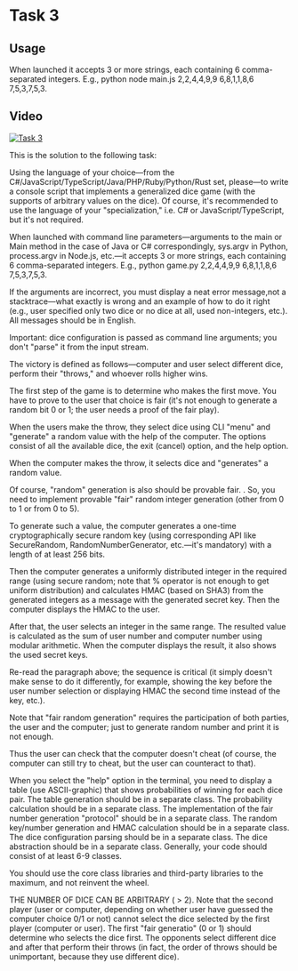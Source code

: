 # Task 3

## Usage

When launched it accepts 3 or more strings, each containing 6 comma-separated integers. E.g., python node main.js 2,2,4,4,9,9 6,8,1,1,8,6 7,5,3,7,5,3.

## Video 

[![Task 3](https://img.youtube.com/vi/jJsXP1_Iqi0/0.jpg)](https://www.youtube.com/watch?v=jJsXP1_Iqi0)


This is the solution to the following task:

Using the language of your choice—from the C#/JavaScript/TypeScript/Java/PHP/Ruby/Python/Rust set, please—to write a console script that implements a generalized dice game (with the supports of arbitrary values on the dice). Of course, it's recommended to use the language of your "specialization," i.e. C# or JavaScript/TypeScript, but it's not required.

When launched with command line parameters—arguments to the main or Main method in the case of Java or C# correspondingly, sys.argv in Python, process.argv in Node.js, etc.—it accepts 3 or more strings, each containing 6 comma-separated integers. E.g., python game.py 2,2,4,4,9,9 6,8,1,1,8,6 7,5,3,7,5,3.

If the arguments are incorrect, you must display a neat error message,not a stacktrace—what exactly is wrong and an example of how to do it right (e.g., user specified only two dice or no dice at all, used non-integers, etc.). All messages should be in English.

Important: dice configuration is passed as command line arguments; you don't "parse" it from the input stream.

The victory is defined as follows—computer and user select different dice, perform their "throws," and whoever rolls higher wins. 

The first step of the game is to determine who makes the first move. You have to prove to the user that choice is fair (it's not enough to generate a random bit 0 or 1; the user needs a proof of the fair play). 

When the users make the throw, they select dice using CLI "menu" and "generate" a random value with the help of the computer. The options consist of all the available dice, the exit (cancel) option, and the help option.

When the computer makes the throw, it selects dice and "generates" a random value. 

Of course, "random" generation is also should be provable fair. 
.
So, you need to implement provable "fair" random integer generation (other from 0 to 1 or from 0 to 5).

To generate such a value, the computer generates a one-time cryptographically secure random key (using corresponding API like SecureRandom, RandomNumberGenerator, etc.—it's mandatory) with a length of at least 256 bits.

Then the computer generates a uniformly distributed integer in the required range (using secure random; note that % operator is not enough to get uniform distribution) and calculates HMAC (based on SHA3) from the generated integers as a message with the generated secret key. Then the computer displays the HMAC to the user. 

After that, the user selects an integer in the same range. The resulted value is calculated as the sum of user number and computer number using modular arithmetic. When the computer displays the result, it also shows the used secret keys.

Re-read the paragraph above; the sequence is critical (it simply doesn't make sense to do it differently, for example, showing the key before the user number selection or displaying HMAC the second time instead of the key, etc.).

Note that "fair random generation" requires the participation of both parties, the user and the computer; just to generate random number and print it is not enough.

Thus the user can check that the computer doesn't cheat (of course, the computer can still try to cheat, but the user can counteract to that).

When you select the "help" option in the terminal, you need to display a table (use ASCII-graphic) that shows probabilities of winning for each dice pair. 
The table generation should be in a separate class. The probability calculation should be in a separate class. The implementation of the fair number generation "protocol" should be in a separate class. The random key/number generation and HMAC calculation should be in a separate class. The dice configuration parsing should be in a separate class. The dice abstraction should be in a separate class. Generally, your code should consist of at least 6-9 classes. 

You should use the core class libraries and third-party libraries to the maximum, and not reinvent the wheel. 

THE NUMBER OF DICE CAN BE ARBITRARY ( > 2). 
Note that the second player (user or computer, depending on whether user have guessed the computer choice 0/1 or not) cannot select the dice selected by the first player (computer or user). 
The first "fair generatio" (0 or 1) should determine who selects the dice first. The opponents select different dice and after that perform their throws (in fact, the order of throws should be unimportant, because they use different dice).
